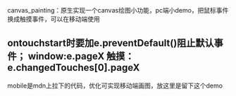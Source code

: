 canvas_painting：原生实现一个canvas绘图小功能，pc端小demo，把鼠标事件换成触摸事件，可以在移动端使用

ontouchstart时要加e.preventDefault()阻止默认事件；
window:e.pageX
触摸：e.changedTouches[0].pageX
----------------------------------
mobile是mdn上拉下的代码，优化可实现移动端画图，放这里是留下这个demo